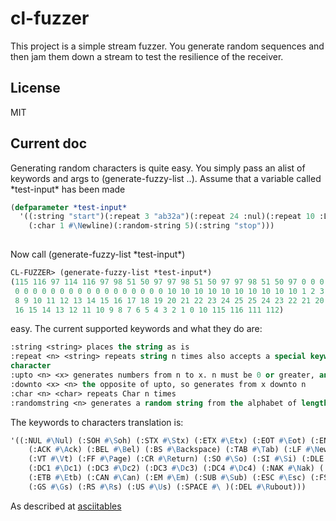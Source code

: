# cl-fuzzer


This project is a simple stream fuzzer. You generate random sequences and then jam them down a stream to test the resilience of the receiver.

## License

MIT

## Current doc
Generating random characters is quite easy. You simply pass an alist of keywords and args to (generate-fuzzy-list ..).
Assume that a variable called \*test-input\* has been made
```lisp
(defparameter *test-input*
  '((:string "start")(:repeat 3 "ab32a")(:repeat 24 :nul)(:repeat 10 :LF)(:upto 1 25)(:downto 25 0)
    (:char 1 #\Newline)(:random-string 5)(:string "stop")))
    
```
Now call (generate-fuzzy-list \*test-input\*)
```lisp
CL-FUZZER> (generate-fuzzy-list *test-input*)
(115 116 97 114 116 97 98 51 50 97 97 98 51 50 97 97 98 51 50 97 0 0 0 0 0 0 0
 0 0 0 0 0 0 0 0 0 0 0 0 0 0 0 0 0 10 10 10 10 10 10 10 10 10 10 1 2 3 4 5 6 7
 8 9 10 11 12 13 14 15 16 17 18 19 20 21 22 23 24 25 25 24 23 22 21 20 19 18 17
 16 15 14 13 12 11 10 9 8 7 6 5 4 3 2 1 0 10 115 116 111 112)
```

easy.
The current supported keywords and what they do are:
```lisp
:string <string> places the string as is
:repeat <n> <string> repeats string n times also accepts a special keyword representing an ascii 
character
:upto <n> <x> generates numbers from n to x. n must be 0 or greater, and x must be 255 or lower and greater than n
:downto <x> <n> the opposite of upto, so generates from x downto n
:char <n> <char> repeats Char n times
:randomstring <n> generates a random string from the alphabet of length n
```

The keywords to characters translation is:
```lisp
'((:NUL #\Nul) (:SOH #\Soh) (:STX #\Stx) (:ETX #\Etx) (:EOT #\Eot) (:ENQ #\Enq)
    (:ACK #\Ack) (:BEL #\Bel) (:BS #\Backspace) (:TAB #\Tab) (:LF #\Newline)
    (:VT #\Vt) (:FF #\Page) (:CR #\Return) (:SO #\So) (:SI #\Si) (:DLE #\Dle)
    (:DC1 #\Dc1) (:DC3 #\Dc2) (:DC3 #\Dc3) (:DC4 #\Dc4) (:NAK #\Nak) (:SYN #\Syn)
    (:ETB #\Etb) (:CAN #\Can) (:EM #\Em) (:SUB #\Sub) (:ESC #\Esc) (:FS #\Fs)
    (:GS #\Gs) (:RS #\Rs) (:US #\Us) (:SPACE #\ )(:DEL #\Rubout)))
```
As described at [asciitables](https://www.asciitable.com/)

